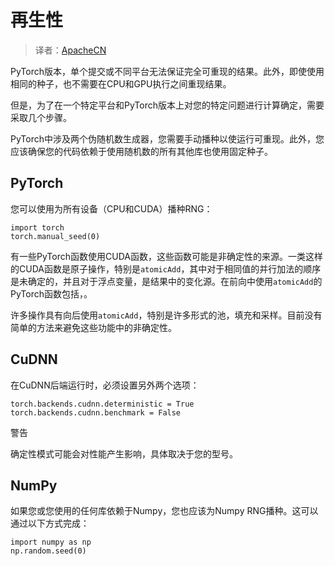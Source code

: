 # 再生性

> 译者：[ApacheCN](https://github.com/apachecn)

PyTorch版本，单个提交或不同平台无法保证完全可重现的结果。此外，即使使用相同的种子，也不需要在CPU和GPU执行之间重现结果。

但是，为了在一个特定平台和PyTorch版本上对您的特定问题进行计算确定，需要采取几个步骤。

PyTorch中涉及两个伪随机数生成器，您需要手动播种以使运行可重现。此外，您应该确保您的代码依赖于使用随机数的所有其他库也使用固定种子。

## PyTorch

您可以使用为所有设备（CPU和CUDA）播种RNG：

```
import torch
torch.manual_seed(0)

```

有一些PyTorch函数使用CUDA函数，这些函数可能是非确定性的来源。一类这样的CUDA函数是原子操作，特别是`atomicAdd`，其中对于相同值的并行加法的顺序是未确定的，并且对于浮点变量，是结果中的变化源。在前向中使用`atomicAdd`的PyTorch函数包括，。

许多操作具有向后使用`atomicAdd`，特别是许多形式的池，填充和采样。目前没有简单的方法来避免这些功能中的非确定性。

## CuDNN

在CuDNN后端运行时，必须设置另外两个选项：

```
torch.backends.cudnn.deterministic = True
torch.backends.cudnn.benchmark = False

```

警告

确定性模式可能会对性能产生影响，具体取决于您的型号。

## NumPy

如果您或您使用的任何库依赖于Numpy，您也应该为Numpy RNG播种。这可以通过以下方式完成：

```
import numpy as np
np.random.seed(0)

```